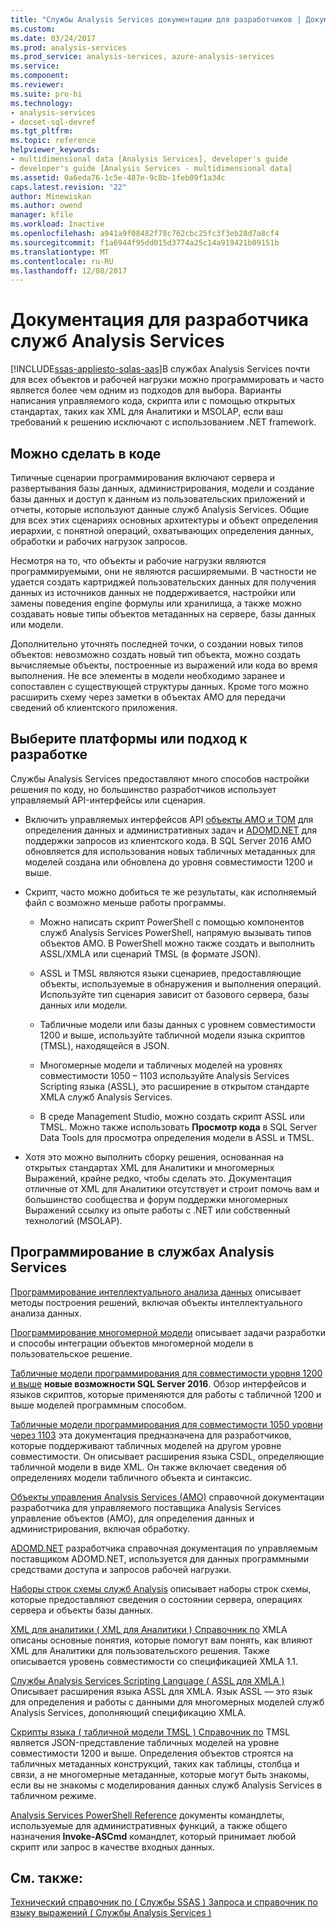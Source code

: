 ```yaml
---
title: "Службы Analysis Services документации для разработчиков | Документы Microsoft"
ms.custom: 
ms.date: 03/24/2017
ms.prod: analysis-services
ms.prod_service: analysis-services, azure-analysis-services
ms.service: 
ms.component: 
ms.reviewer: 
ms.suite: pro-bi
ms.technology:
- analysis-services
- docset-sql-devref
ms.tgt_pltfrm: 
ms.topic: reference
helpviewer_keywords:
- multidimensional data [Analysis Services], developer's guide
- developer's guide [Analysis Services - multidimensional data]
ms.assetid: 0a6eda76-1c5e-487e-9c8b-1feb09f1a34c
caps.latest.revision: "22"
author: Minewiskan
ms.author: owend
manager: kfile
ms.workload: Inactive
ms.openlocfilehash: a941a9f08482f78c762cbc25fc3f3eb28d7a8cf4
ms.sourcegitcommit: f1a6944f95dd015d3774a25c14a919421b09151b
ms.translationtype: MT
ms.contentlocale: ru-RU
ms.lasthandoff: 12/08/2017
---
```

# <a name="analysis-services-developer-documentation"></a>Документация для разработчика служб Analysis Services
[!INCLUDE[ssas-appliesto-sqlas-aas](../includes/ssas-appliesto-sqlas-aas.md)]В службах Analysis Services почти для всех объектов и рабочей нагрузки можно программировать и часто является более чем одним из подходов для выбора.  Варианты написания управляемого кода, скрипта или с помощью открытых стандартах, таких как XML для Аналитики и MSOLAP, если ваш требований к решению исключают с использованием .NET framework.

## <a name="what-you-can-accomplish-in-code"></a>Можно сделать в коде
Типичные сценарии программирования включают сервера и развертывания базы данных, администрирования, модели и создание базы данных и доступ к данным из пользовательских приложений и отчеты, которые используют данные служб Analysis Services. Общие для всех этих сценариях основных архитектуры и объект определения иерархии, с понятной операций, охватывающих определения данных, обработки и рабочих нагрузок запросов.

Несмотря на то, что объекты и рабочие нагрузки являются программируемыми, они не являются расширяемыми. В частности не удается создать картриджей пользовательских данных для получения данных из источников данных не поддерживается, настройки или замены поведения engine формулы или хранилища, а также можно создавать новые типы объектов метаданных на сервере, базы данных или модели.

Дополнительно уточнять последней точки, о создании новых типов объектов: невозможно создать новый тип объекта, можно создать вычисляемые объекты, построенные из выражений или кода во время выполнения. Не все элементы в модели необходимо заранее и сопоставлен с существующей структуры данных. Кроме того можно расширить схему через заметки в объектах AMO для передачи сведений об клиентского приложения.

## <a name="choose-a-platform-or-approach-to-development"></a>Выберите платформы или подход к разработке
Службы Analysis Services предоставляют много способов настройки решения по коду, но большинство разработчиков использует управляемый API-интерфейсы или сценария.

- Включить управляемых интерфейсов API [объекты AMO и TOM](http://msdn.microsoft.com/library/mt436122.aspx) для определения данных и административных задач и [ADOMD.NET](http://msdn.microsoft.com/library/mt465769.aspx) для поддержки запросов из клиентского кода. В SQL Server 2016 AMO обновляется для использования новых табличных метаданных для моделей создана или обновлена до уровня совместимости 1200 и выше.

- Скрипт, часто можно добиться те же результаты, как исполняемый файл с возможно меньше работы программы.

  - Можно написать скрипт PowerShell с помощью компонентов служб Analysis Services PowerShell, напрямую вызывать типов объектов AMO. В PowerShell можно также создать и выполнить ASSL/XMLA или сценарий TMSL (в формате JSON).

  - ASSL и TMSL являются языки сценариев, предоставляющие объекты, используемые в обнаружения и выполнения операций. Используйте тип сценария зависит от базового сервера, базы данных или модели.

  - Табличные модели или базы данных с уровнем совместимости 1200 и выше, используйте табличной модели языка скриптов (TMSL), находящейся в JSON.

  - Многомерные модели и табличных моделей на уровнях совместимости 1050 – 1103 используйте Analysis Services Scripting языка (ASSL), это расширение в открытом стандарте XMLA служб Analysis Services.

  - В среде Management Studio, можно создать скрипт ASSL или TMSL. Можно также использовать **Просмотр кода** в SQL Server Data Tools для просмотра определения модели в ASSL и TMSL.

- Хотя это можно выполнить сборку решения, основанная на открытых стандартах XML для Аналитики и многомерных Выражений, крайне редко, чтобы сделать это. Документация отличные от XML для Аналитики отсутствует и строит помочь вам и большинство сообщества и форум поддержки многомерных Выражений ссылку из опыте работы с .NET или собственный технологий (MSOLAP).

## <a name="programming-in-analysis-services"></a>Программирование в службах Analysis Services
[Программирование интеллектуального анализа данных](../analysis-services/data-mining-programming.md) описывает методы построения решений, включая объекты интеллектуального анализа данных.

[Программирование многомерной модели](../analysis-services/multidimensional-models/multidimensional-model-programming.md) описывает задачи разработки и способы интеграции объектов многомерной модели в пользовательское решение.

[Табличные модели программирования для совместимости уровня 1200 и выше](../analysis-services/tabular-model-programming-compatibility-level-1200/tabular-model-programming-for-compatibility-level-1200.md)
**новые возможности SQL Server 2016**.  Обзор интерфейсов и языков скриптов, которые применяются для работы с табличной 1200 и выше моделей программным способом.

[Табличные модели программирования для совместимости 1050 уровни через 1103](../analysis-services/tabular-model-programming-compatibility-levels-1050-1103/tabular-model-programming-for-compatibility-levels-1050-through-1103.md) эта документация предназначена для разработчиков, которые поддерживают табличных моделей на другом уровне совместимости. Он описывает расширения языка CSDL, определяющие табличной модели в виде XML. Он также включает сведения об определениях модели табличного объекта и синтаксис.

[Объекты управления Analysis Services (AMO)](https://msdn.microsoft.com/library/mt436122.aspx) справочной документации разработчика для управляемого поставщика Analysis Services управление объектов (AMO), для определения данных и администрирования, включая обработку.

[ADOMD.NET](http://msdn.microsoft.com/library/mt465769.aspx) разработчика справочная документация по управляемым поставщиком ADOMD.NET, используется для данных программными средствами доступа и запросов рабочей нагрузки.

[Наборы строк схемы служб Analysis](../analysis-services/schema-rowsets/analysis-services-schema-rowsets.md) описывает наборы строк схемы, которые предоставляют сведения о состоянии сервера, операциях сервера и объекты базы данных.

[XML для аналитики &#40; XML для Аналитики &#41; Справочник по](../analysis-services/xmla/xml-for-analysis-xmla-reference.md) XMLA описаны основные понятия, которые помогут вам понять, как влияют XML для Аналитики для пользовательского решения. Также описывается уровень совместимости со спецификацией XMLA 1.1.

[Службы Analysis Services Scripting Language &#40; ASSL для XMLA &#41; ](../analysis-services/scripting/analysis-services-scripting-language-assl-for-xmla.md) Описывает расширения языка ASSL для XMLA. Язык ASSL — это язык для определения и работы с данными для многомерных моделей служб Analysis Services, дополняющий спецификацию XMLA.

[Скрипты языка &#40; табличной модели TMSL &#41; Справочник по](../analysis-services/tabular-model-scripting-language-tmsl-reference.md) TMSL является JSON-представление табличных моделей на уровне совместимости 1200 и выше. Определения объектов строятся на табличных метаданных конструкций, таких как таблицы, столбца и связи, а не многомерные метаданные, которые могут быть знакомы, если вы не знакомы с моделирования данных служб Analysis Services в табличном режиме.

[Analysis Services PowerShell Reference](../analysis-services/powershell/analysis-services-powershell-reference.md) документы командлеты, используемые для административных функций, а также общего назначения **Invoke-ASCmd** командлет, который принимает любой скрипт или запрос в качестве входных данных.

## <a name="see-also"></a>См. также:
[Технический справочник по &#40; Службы SSAS &#41; ](../analysis-services/powershell/technical-reference-ssas.md) 
 [Запроса и справочник по языку выражений &#40; Службы Analysis Services &#41;](http://msdn.microsoft.com/library/gg492188.aspx)
